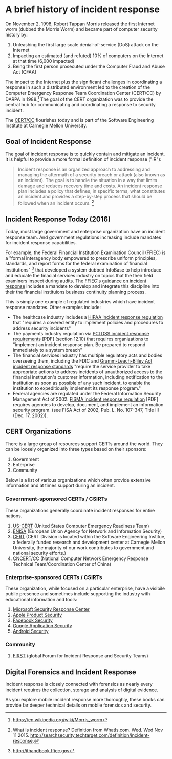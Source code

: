 # A brief history of incident response
On November 2, 1998, Robert Tappan Morris released the first Internet worm (dubbed the Morris Worm) and became part of computer security history by:

1. Unleashing the first large scale denial-of-service (DoS) attack on the Internet
2. Impacting an estimated (and refuted) 10% of computers on the Internet at that time (6,000 impacted)
3. Being the first person prosecuted under the Computer Fraud and Abuse Act (CFAA)

The impact to the Internet plus the significant challenges in coordinating a response in such a distributed environment led to the creation of the Computer Emergency Response Team Coordination Center (CERT/CC) by DARPA in 1988.[^1] The goal of the CERT organization was to provide the central hub for communicating and coordinating a response to security incident. 

The [CERT/CC](https://cert.org/) flourishes today and is part of the Software Engineering Institute at Carnegie Mellon University.

## Goal of Incident Response
The goal of incident response is to quickly contain and mitigate an incident. It is helpful to provide a more formal definition of incident response ("IR"):

>Incident response is an organized approach to addressing and managing the aftermath of a security breach or attack (also known as an incident). The goal is to handle the situation in a way that limits damage and reduces recovery time and costs. An incident response plan includes a policy that defines, in specific terms, what constitutes an incident and provides a step-by-step process that should be followed when an incident occurs. [^2]

## Incident Response Today (2016)

Today, most large government and enterprise organization have an incident response team. And government regulations increasing include mandates for incident response capabilities.

For example, the Federal Financial Institution Examination Council (FFIEC) is a "formal interagency body empowered to prescribe uniform principles, standards, and report forms for the federal examination of financial institutions" [^3] that developed a system dubbed InfoBase to help introduce and educate the finacial services industry on topics that the their field examiners inspect during audits. The [FFIEC's guidance on incident response](http://ithandbook.ffiec.gov/it-booklets/business-continuity-planning/other-policies,-standards-and-processes-/incident-response.aspx) includes a mandate to develop and integrate this discipline into their the financial instituions business continuity planning process.

This is simply one example of regulated industries which have incident response mandates. Other examples include:

* The healthcase industry includes a [HIPAA incident response regulation](http://www.hhs.gov/hipaa/for-professionals/faq/2002/what-does-the-security-rule-require-a-covered-entity-to-do-to-comply/index.html) that "requires a covered entity to implement policies and procedures to address security incidents" 
* The payments industry regulation via [PCI DSS incident response requirements](https://www.pcisecuritystandards.org/documents/PCI_DSS_v3.pdf) [PDF] (section 12.10) that requires organizations to "implement an incident response plan. Be prepared to respond immediately to a system breach"
* The financial services industry has multiple regulatory acts and bodies overseeing them, including the FDIC and [Gramm-Leach-Bliley Act incident response standards](https://www.fdic.gov/regulations/laws/rules/2000-8660.html) "require the service provider to take appropriate actions to address incidents of unauthorized access to the financial institution's customer information, including notification to the institution as soon as possible of any such incident, to enable the institution to expeditiously implement its response program."
* Federal agencies are regulated under the Federal Information Security Management Act of 2002. [FISMA incident response regulation](http://www.gao.gov/assets/670/662901.pdf) [PDF] requires agencies to develop, document, and implement an information security program. (see FISA Act of 2002, Pub. L. No. 107-347, Title III (Dec. 17, 2002)).

## CERT Organizations

There is a large group of resources support CERTs around the world. They can be loosely organized into three types based on their sponsors:

1. Government
2. Enterprise
3. Community 

Below is a list of various organizations which often provide extensive information and at times support during an incident.

### Government-sponsored CERTs / CSIRTs

These organizations generally coordinate incident responses for entire nations. 

1. [US-CERT](https://www.us-cert.gov/) (United States Computer Emergency Readiness Team)
1. [ENISA](https://www.enisa.europa.eu/) (European Union Agency for Network and Information Security)
1. [CERT](https://www.cert.org/) (CERT Division is located within the Software Engineering Institue, a federally funded research and development center at Carnegie Mellon University, the majority of our work contributes to government and national security efforts.)
1. [CNCERT/CC](http://www.cert.org.cn/publish/english/index.html) (National Computer Network Emergency Response Technical Team/Coordination Center of China)

### Enterprise-sponsored CERTs / CSIRTs

These organization, while focused on a particular enterprise, have a visibile public presence and sometimes include supporting the industry with educational information and tools:

1. [Microsoft Security Response Center](https://technet.microsoft.com/en-us/security/dn528958)
1. [Apple Product Security](https://www.apple.com/support/security/)
1. [Facebook Security](https://www.facebook.com/security)
1. [Google Application Security](https://www.google.com/about/appsecurity/)
1. [Android Security](https://source.android.com/security/index.html)
 

### Community

1. [FIRST](http://www.first.org/) (global Forum for Incident Response and Security Teams) 
 

## Digital Forensics and Incident Response

Incident response is closely connected with forensics as nearly every incident requires the collection, storage and analysis of digital evidence.  

As you explore mobile incident response more thoroughly, these books can provide far deeper technical details on mobile forensics and security.

[^1]: https://en.wikipedia.org/wiki/Morris_worm
[^2]: What is incident response? Definition from WhatIs.com. Wed. Wed Nov 11 2015. <http://searchsecurity.techtarget.com/definition/incident-response>.
[^3]: http://ithandbook.ffiec.gov

